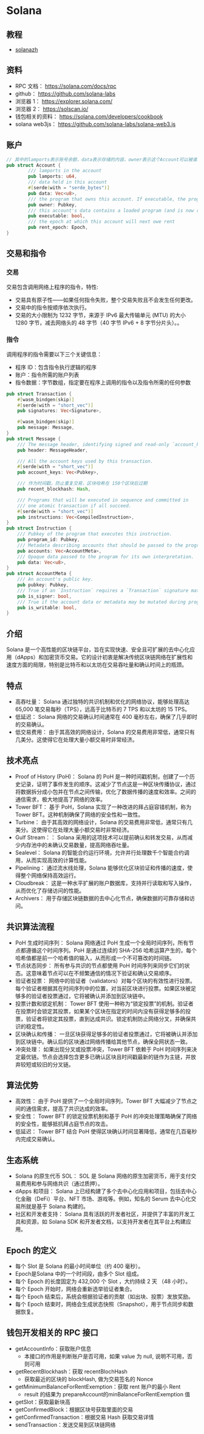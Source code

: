 # Solana

## 教程
- [solanazh](https://www.solanazh.com/)

## 资料
- RPC 文档： https://solana.com/docs/rpc
- github： https://github.com/solana-labs
- 浏览器 1： https://explorer.solana.com/
- 浏览器 2： https://solscan.io/
- 钱包相关的资料： https://solana.com/developers/cookbook
- solana web3js： https://github.com/solana-labs/solana-web3.js

## 账户
```rust
// 其中的lamports表示账号余额，data表示存储的内容，owner表示这个Account可以被谁来操作，类似文件所有者。 如果是合约账号，这里data的内容就是合约编译后的代码，同时executable为true
pub struct Account {
        /// lamports in the account
        pub lamports: u64,
        /// data held in this account
        #[serde(with = "serde_bytes")]
        pub data: Vec<u8>,
        /// the program that owns this account. If executable, the program that loads this account.
        pub owner: Pubkey,
        /// this account's data contains a loaded program (and is now read-only)
        pub executable: bool,
        /// the epoch at which this account will next owe rent
        pub rent_epoch: Epoch,
}
```

## 交易和指令

### 交易
交易包含调用网络上程序的指令，特性:
- 交易具有原子性——如果任何指令失败，整个交易失败且不会发生任何更改。
- 交易中的指令按顺序依次执行。
- 交易的大小限制为 1232 字节，来源于 IPv6 最大传输单元 (MTU) 的大小 1280 字节，减去网络头的 48 字节（40 字节 IPv6 + 8 字节分片头）。。

### 指令
调用程序的指令需要以下三个关键信息：
- 程序 ID：包含指令执行逻辑的程序
- 账户：指令所需的账户列表
- 指令数据：字节数组，指定要在程序上调用的指令以及指令所需的任何参数
```rust
pub struct Transaction {
    #[wasm_bindgen(skip)]
    #[serde(with = "short_vec")]
    pub signatures: Vec<Signature>,

    #[wasm_bindgen(skip)]
    pub message: Message,
}
pub struct Message {
    /// The message header, identifying signed and read-only `account_keys`.
    pub header: MessageHeader,

    /// All the account keys used by this transaction.
    #[serde(with = "short_vec")]
    pub account_keys: Vec<Pubkey>,

    /// 作为时间戳，防止重复交易，区块哈希在 150个区块后过期
    pub recent_blockhash: Hash,

    /// Programs that will be executed in sequence and committed in
    /// one atomic transaction if all succeed.
    #[serde(with = "short_vec")]
    pub instructions: Vec<CompiledInstruction>,
}
pub struct Instruction {
    /// Pubkey of the program that executes this instruction.
    pub program_id: Pubkey,
    /// Metadata describing accounts that should be passed to the program.
    pub accounts: Vec<AccountMeta>,
    /// Opaque data passed to the program for its own interpretation.
    pub data: Vec<u8>,
}
pub struct AccountMeta {
    /// An account's public key.
    pub pubkey: Pubkey,
    /// True if an `Instruction` requires a `Transaction` signature matching `pubkey`.
    pub is_signer: bool,
    /// True if the account data or metadata may be mutated during program execution.
    pub is_writable: bool,
}
```

## 介绍
Solana 是一个高性能的区块链平台，旨在实现快速、安全且可扩展的去中心化应用（dApps）和加密货币交易。它的设计初衷是解决传统区块链网络在扩展性和速度方面的局限，特别是比特币和以太坊在交易吞吐量和确认时间上的瓶颈。

## 特点
- 高吞吐量： Solana 通过独特的共识机制和优化的网络协议，能够处理高达 65,000 笔交易每秒（TPS），远高于比特币的 7 TPS 和以太坊的 15 TPS。
- 低延迟： Solana 网络的交易确认时间通常在 400 毫秒左右，确保了几乎即时的交易确认。
- 低交易费用： 由于其高效的网络设计，Solana 的交易费用非常低，通常只有几美分。这使得它在处理大量小额交易时非常经济。

## 技术亮点
- Proof of History (PoH)： Solana 的 PoH 是一种时间戳机制，创建了一个历史记录，证明了事件发生的顺序。这减少了节点这是一种区块传播协议，通过将数据拆分成小包并在节点之间传输，优化了数据传播的速度和效率。之间的通信需求，极大地提高了网络的效率。
- Tower BFT： 基于 PoH，Solana 实现了一种改进的拜占庭容错机制，称为 Tower BFT。这种机制确保了网络的安全性和一致性。
- Turbine： 由于其高效的网络设计，Solana 的交易费用非常低，通常只有几美分。这使得它在处理大量小额交易时非常经济。
- Gulf Stream：： Solana 采用的这项技术可以提前确认和转发交易，从而减少内存池中的未确认交易数量，提高网络吞吐量。
- Sealevel： Solana 的智能合约运行环境，允许并行处理数千个智能合约调用，从而实现高效的计算性能。
- Pipelining：  通过流水线处理，Solana 能够优化区块验证和传播的速度，使得整个网络保持高效运行。
- Cloudbreak：  这是一种水平扩展的账户数据库，支持并行读取和写入操作，从而优化了存储访问的性能。
- Archivers： 用于存储区块链数据的去中心化节点，确保数据的可靠存储和访问。

## 共识算法流程
- PoH 生成时间序列： Solana 网络通过 PoH 生成一个全局时间序列，所有节点都遵循这个时间序列。PoH 是通过连续的 SHA-256 哈希运算产生的，每个哈希值都是前一个哈希值的输入，从而形成一个不可篡改的时间链。
- 节点状态同步： 所有参与共识的节点都使用 PoH 时间序列来同步它们的状态。这意味着节点可以在不频繁通信的情况下验证和确认交易顺序。
- 验证者投票： 网络中的验证者（validators）对每个区块的有效性进行投票。每个验证者根据其在时间序列中的位置，对当前区块进行投票。如果区块被足够多的验证者投票通过，它将被确认并添加到区块链中。
- 投票计数和锁定机制： Tower BFT 使用一种称为“锁定投票”的机制。验证者在投票时会锁定其投票，如果某个区块在指定的时间内没有获得足够多的投票，验证者将锁定其投票，直到达成共识。锁定机制防止网络分叉，并确保共识的稳定性。
- 区块确认和传播： 一旦区块获得足够多的验证者投票通过，它将被确认并添加到区块链中。确认后的区块通过网络传播给其他节点，确保全网状态一致。
- 冲突处理： 如果出现分叉或投票冲突，Tower BFT 依赖于 PoH 时间序列来决定最优链。节点会选择包含更多已确认区块且时间戳最新的链作为主链，并放弃较短或较旧的分叉链。

## 算法优势
- 高效性： 由于 PoH 提供了一个全局时间序列，Tower BFT 大幅减少了节点之间的通信需求，提高了共识达成的效率。
- 安全性： Tower BFT 的锁定投票机制和基于 PoH 的冲突处理策略确保了网络的安全性，能够抵抗拜占庭节点的攻击。
- 低延迟： Tower BFT 结合 PoH 使得区块确认时间显著降低，通常在几百毫秒内完成交易确认。

## 生态系统
- Solana 的原生代币 SOL： SOL 是 Solana 网络的原生加密货币，用于支付交易费用和参与网络共识（通过质押）。
- dApps 和项目： Solana 上已经构建了多个去中心化应用和项目，包括去中心化金融（DeFi）平台、NFT 市场、游戏等。例如，知名的 Serum 去中心化交易所就是基于 Solana 构建的。
- 社区和开发者支持： Solana 具有活跃的开发者社区，并提供了丰富的开发工具和资源，如 Solana SDK 和开发者文档，以支持开发者在其平台上构建应用。

## Epoch 的定义
- 每个 Slot 是 Solana 的最小时间单位（约 400 毫秒）。
- Epoch是Solana 中的一个时间段，由多个 Slot 组成。
- 每个 Epoch 的长度固定为 432,000 个 Slot ，大约持续 2 天 （48 小时）。
- 每个 Epoch 开始时，网络会重新选举验证者集合。
- 每个 Epoch 结束后，系统会根据验证者的贡献（如出块、投票）发放奖励。
- 每个 Epoch 结束时，网络会生成状态快照（Snapshot），用于节点同步和数据恢复。

## 钱包开发相关的 RPC 接口

- getAccountInfo：获取账户信息
  - 本接口的作用是判断账户是否可用，如果 value 为 null, 说明不可用，否则可用
- getRecentBlockhash：获取 recentBlochHash
  - 获取最近的区块的 blockHash, 做为交易签名的 Nonce
- getMinimumBalanceForRentExemption：获取 rent 账户的最小 Rent
  - result 的结果为 prepareAccount的minBalanceForRentExemption 值
- getSlot：获取最新块高
- getConfirmedBlock：根据区块号获取里面的交易
- getConfirmedTransaction：根据交易 Hash 获取交易详情
- sendTransaction：发送交易到区块链网络





